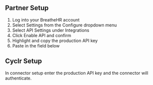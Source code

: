 
<section class="setup partner" markdown="1">

## Partner Setup

<div class="section-content" markdown="1">

1. Log into your BreatheHR account
2. Select Settings from the Configure dropdown menu
3. Select API Settings under Integrations
4. Click Enable API and confirm
5. Highlight and copy the production API key
6. Paste in the field below

</div>

</section>

<section class="setup partner" markdown="1">

## Cyclr Setup

<div class="section-content" markdown="1">

In connector setup enter the production API key and the connector will authenticate.

</div>

</section>
